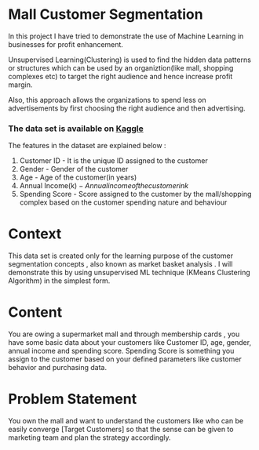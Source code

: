 # Mall Customer Segmentation

In this project I have tried to demonstrate the use of Machine Learning in businesses for profit enhancement.

Unsupervised Learning(Clustering) is used to find the hidden data patterns or structures which can be used by an organiztion(like mall, shopping complexes etc) to target the right audience and hence increase profit margin.

Also, this approach allows the organizations to spend less on advertisements by first choosing the right audience and then advertising.

### The data set is available on **[Kaggle](https://www.kaggle.com/datasets/vjchoudhary7/customer-segmentation-tutorial-in-python)**

The features in the dataset are explained below :

1. Customer ID - It is the unique ID assigned to the customer
2. Gender - Gender of the customer
3. Age - Age of the customer(in years)
4. Annual Income(k$) - Annual income of the customer in k$
5. Spending Score - Score assigned to the customer by the mall/shopping complex based on the customer spending nature and behaviour

# Context

This data set is created only for the learning purpose of the customer segmentation concepts , also known as market basket analysis . I will demonstrate this by using unsupervised ML technique (KMeans Clustering Algorithm) in the simplest form.

# Content

You are owing a supermarket mall and through membership cards , you have some basic data about your customers like Customer ID, age, gender, annual income and spending score.
Spending Score is something you assign to the customer based on your defined parameters like customer behavior and purchasing data.

# Problem Statement

You own the mall and want to understand the customers like who can be easily converge [Target Customers] so that the sense can be given to marketing team and plan the strategy accordingly.

